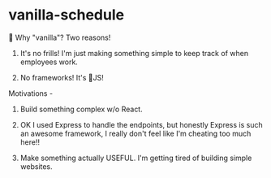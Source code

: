 # vanilla-schedule

🍦 Why "vanilla"? Two reasons!

1. It's no frills! I'm just making something simple to keep track of when employees work.

2. No frameworks! It's 🍦JS!

Motivations -

1. Build something complex w/o React.

2. OK I used Express to handle the endpoints, but honestly Express is such an awesome framework, I really don't feel like I'm cheating too much here!!

3. Make something actually USEFUL. I'm getting tired of building simple websites.